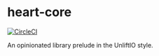 # heart-core

[![CircleCI](https://circleci.com/gh/ejconlon/heart-core/tree/master.svg?style=svg)](https://circleci.com/gh/ejconlon/heart-core/tree/master)

An opinionated library prelude in the UnliftIO style.
